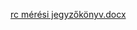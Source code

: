 [rc mérési jegyzőkönyv.docx](https://github.com/user-attachments/files/22529135/rc.meresi.jegyzokonyv.docx)
